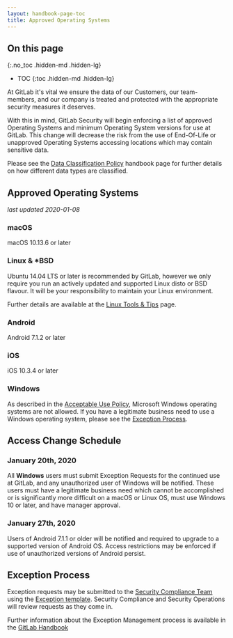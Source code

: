 ```yaml
---
layout: handbook-page-toc
title: Approved Operating Systems
---
```


## On this page
{:.no_toc .hidden-md .hidden-lg}

- TOC
{:toc .hidden-md .hidden-lg}

At GitLab it's vital we ensure the data of our Customers, our team-members, and our company is treated and protected with the appropriate security measures it deserves.

With this in mind, GitLab Security will begin enforcing a list of approved Operating Systems and minimum Operating System versions for use at GitLab. This change will decrease the risk from the use of End-Of-Life or unapproved Operating Systems accessing locations which may contain sensitive data.

Please see the [Data Classification Policy](/handbook/engineering/security/data-classification-policy.html) handbook page for further details on how different data types are classified.

## Approved Operating Systems

_last updated 2020-01-08_

### macOS

macOS 10.13.6 or later

### Linux & *BSD

Ubuntu 14.04 LTS or later is recommended by GitLab, however we only require you run an actively updated and supported Linux disto or BSD flavour. It will be your responsibility to maintain your Linux environment.

Further details are available at the [Linux Tools & Tips](/handbook/tools-and-tips/linux/) page.

### Android

Android 7.1.2 or later

### iOS

iOS 10.3.4 or later

### Windows

As described in the [Acceptable Use Policy](/handbook/people-group/acceptable-use-policy/#unable-to-use-company-laptop), Microsoft Windows operating systems are not allowed. If you have a legitimate business need to use a Windows operating system, please see the [Exception Process](#exception-process).

## Access Change Schedule

### January 20th, 2020

All **Windows** users must submit Exception Requests for the continued use at GitLab, and any unauthorized user of Windows will be notified. These users must have a legitimate business need which cannot be accomplished or is significantly more difficult on a macOS or Linux OS, must use Windows 10 or later, and have manager approval.

### January 27th, 2020

Users of Android 7.1.1 or older will be notified and required to upgrade to a supported version of Android OS. Access restrictions may be enforced if use of unauthorized versions of Android persist.

## Exception Process

Exception requests may be submitted to the [Security Compliance Team](https://gitlab.com/gitlab-com/gl-security/compliance/compliance/issues) using the [Exception template](https://gitlab.com/gitlab-com/gl-security/compliance/compliance/blob/master/.gitlab/issue_templates/Exception%20Request.md). Security Compliance and Security Operations will review requests as they come in.

Further information about the Exception Management process is available in the [GitLab Handbook](/handbook/engineering/security/#information-security-policy-exception-management-process)
